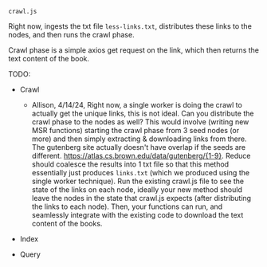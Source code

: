 

`crawl.js`

Right now, ingests the txt file `less-links.txt`, distributes these links to the nodes, and then runs the crawl phase. 

Crawl phase is a simple axios get request on the link, which then returns the text content of the book.



TODO: 

- Crawl
    - Allison, 4/14/24, Right now, a single worker is doing the crawl to actually get the unique links, this is not ideal. Can you distribute the crawl phase to the nodes as well? This would involve (writing new MSR functions) starting the crawl phase from 3 seed nodes (or more) and then simply extracting & downloading links from there. The gutenberg site actually doesn't have overlap if the seeds are different. https://atlas.cs.brown.edu/data/gutenberg/{1-9}. Reduce should coalesce the results into 1 txt file so that this method essentially just produces `links.txt` (which we produced using the single worker technique). Run the existing crawl.js file to see the state of the links on each node, ideally your new method should leave the nodes in the state that crawl.js expects (after distributing the links to each node). Then, your functions can run, and seamlessly integrate with the existing code to download the text content of the books.

- Index
- Query